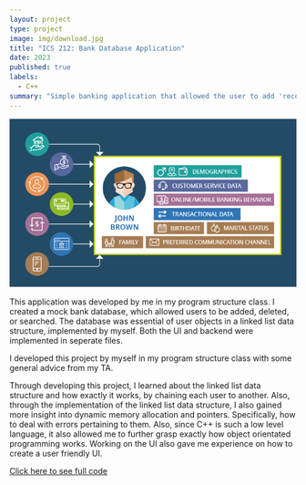 ```yaml
---
layout: project
type: project
image: img/download.jpg
title: "ICS 212: Bank Database Application"
date: 2023
published: true
labels:
  - C++
summary: "Simple banking application that allowed the user to add 'records' to a linked list, implemented by myself."
---
```


<img src="/img/single_customer_profile-01_1.webp" class="center">

This application was developed by me in my program structure class. I created a mock bank database, which allowed users to be added, deleted, or searched. The database was essential of user objects in a linked list data structure, implemented by myself. Both the UI and backend were implemented in seperate files.

I developed this project by myself in my program structure class with some general advice from my TA.

Through developing this project, I learned about the linked list data structure and how exactly it works, by chaining each user to another. Also, through the implementation of the linked list data structure, I also gained more insight into dynamic memory allocation and pointers. Specifically, how to deal with errors pertaining to them. Also, since C++ is such a low level language, it also allowed me to further grasp exactly how object orientated programming works. Working on the UI also gave me experience on how to create a user friendly UI.

[Click here to see full code](https://github.com/jarrenseson/ICS-212-Bank-Database-Application.git)

